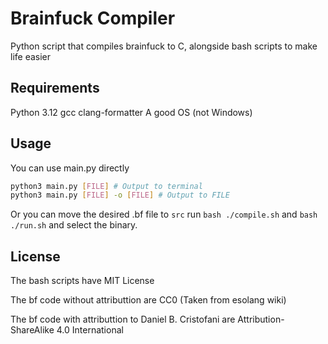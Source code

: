 # Brainfuck Compiler

Python script that compiles brainfuck to C, alongside bash scripts to make life easier

## Requirements

Python 3.12
gcc
clang-formatter
A good OS (not Windows)

## Usage

You can use main.py directly

```bash
python3 main.py [FILE] # Output to terminal
python3 main.py [FILE] -o [FILE] # Output to FILE
```

Or you can move the desired .bf file to `src` run `bash ./compile.sh` and `bash ./run.sh` and select the binary.

## License

The bash scripts have MIT License

The bf code without attributtion are CC0 (Taken from esolang wiki)

The bf code with attributtion to Daniel B. Cristofani are Attribution-ShareAlike 4.0 International
